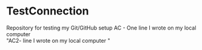 # TestConnection
Repository for testing my Git/GitHub setup
AC - One line I wrote on my local computer  
"AC2- line I wrote on my local computer  " 
